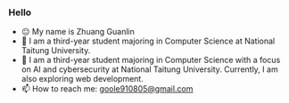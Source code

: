 ### Hello

<!--
**and910805/and910805** is a ✨ _special_ ✨ repository because its `README.md` (this file) appears on your GitHub profile.
-->

- 😐 My name is Zhuang Guanlin
- 🔭 I am a third-year student majoring in Computer Science at National Taitung University.
- 🌱 I am a third-year student majoring in Computer Science with a focus on AI and cybersecurity at National Taitung University. Currently, I am also exploring web development.
- 📫 How to reach me: goole910805@gmail.com
